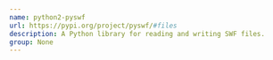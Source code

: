 ```yaml
---
name: python2-pyswf
url: https://pypi.org/project/pyswf/#files
description: A Python library for reading and writing SWF files.
group: None
---
```

